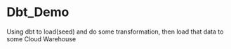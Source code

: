 # Dbt_Demo
Using dbt to load(seed) and do some transformation, then load that data to some Cloud Warehouse
